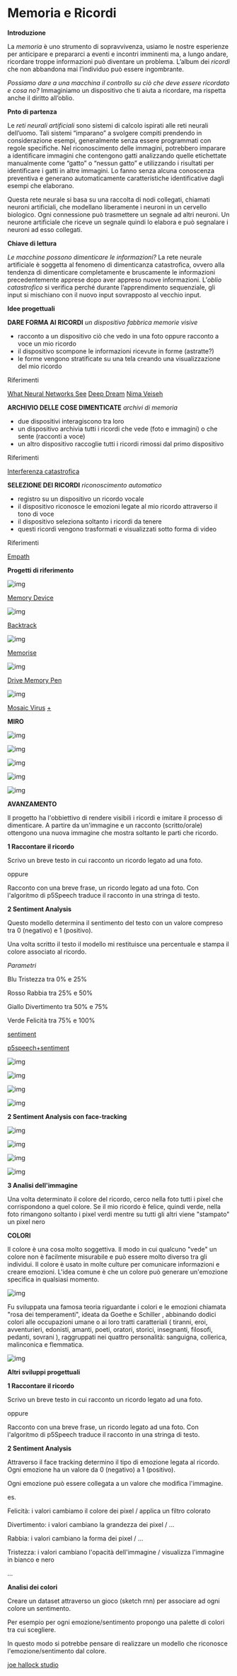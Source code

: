 # Memoria e Ricordi


**Introduzione**

La *memoria* è uno strumento di sopravvivenza, usiamo le nostre esperienze per anticipare e prepararci a eventi e incontri imminenti ma, a lungo andare, ricordare troppe informazioni può diventare un problema. L’album dei *ricordi* che non abbandona mai l’individuo può essere ingombrante.

*Possiamo dare a una macchina il controllo su ciò che deve essere ricordato e cosa no?*
Immaginiamo un dispositivo che ti aiuta a ricordare, ma rispetta anche il diritto all’oblio.


**Pnto di partenza**

Le *reti neurali artificiali* sono sistemi di calcolo ispirati alle reti neurali dell’uomo. Tali sistemi “imparano” a svolgere compiti prendendo in considerazione esempi, generalmente senza essere programmati con regole specifiche. Nel riconoscimento delle immagini, potrebbero imparare a identificare immagini che contengono gatti analizzando quelle etichettate manualmente come “gatto” o “nessun gatto” e utilizzando i risultati per identificare i gatti in altre immagini. Lo fanno senza alcuna conoscenza preventiva e generano automaticamente caratteristiche identificative dagli esempi che elaborano.

Questa rete neurale si basa su una raccolta di nodi collegati, chiamati neuroni artificiali, che modellano liberamente i neuroni in un cervello biologico. Ogni connessione può trasmettere un segnale ad altri neuroni. Un neurone artificiale che riceve un segnale quindi lo elabora e può segnalare i neuroni ad esso collegati.


**Chiave di lettura**

*Le macchine possono dimenticare le informazioni?*
La rete neurale artificiale è soggetta al fenomeno di dimenticanza catastrofica, ovvero alla tendenza di dimenticare completamente e bruscamente le informazioni precedentemente apprese dopo aver appreso nuove informazioni. L’*oblio catastrofico* si verifica perché durante l’apprendimento sequenziale, gli input si mischiano con il nuovo input sovrapposto al vecchio input.


**Idee progettuali**

**DARE FORMA AI RICORDI**
*un dispositivo fabbrica memorie visive*

* racconto a un dispositivo ciò che vedo in una foto oppure racconto a voce un mio ricordo
* il dispositivo scompone le informazioni ricevute in forme (astratte?)
* le forme vengono stratificate su una tela creando una visualizzazione del mio ricordo

Riferimenti

[What Neural Networks See](https://experiments.withgoogle.com/what-neural-nets-see)
[Deep Dream](https://hackernoon.com/what-neural-networks-teach-us-about-schizophrenia-ci3203zhx)
[Nima Veiseh](https://www.nimaveiseh.com/)

**ARCHIVIO DELLE COSE DIMENTICATE**
*archivi di memoria*

* due dispositivi interagiscono tra loro
* un dispositivo archivia tutti i ricordi che vede (foto e immagini) o che sente (racconti a voce)
* un altro dispositivo raccoglie tutti i ricordi rimossi dal primo dispositivo

Riferimenti

[Interferenza catastrofica](https://github.com/topics/catastrophic-forgetting)

**SELEZIONE DEI RICORDI**
*riconoscimento automatico* 

* registro su un dispositivo un ricordo vocale
* il dispositivo riconosce le emozioni legate al mio ricordo attraverso il tono di voce
* il dispositivo seleziona soltanto i ricordi da tenere
* questi ricordi vengono trasformati e visualizzati sotto forma di video

Riferimenti

[Empath](https://webempath.com/)



**Progetti di riferimento**

![img](https://github.com/angelicazanibellato/archive/blob/master/angelicazanibellato/Invisibile/img/memory.jpg)

[Memory Device](http://www.ishback.com/memory/index.html) 


![img](https://github.com/angelicazanibellato/archive/blob/master/angelicazanibellato/Invisibile/img/backt.PNG)

[Backtrack ](https://www.yankodesign.com/2015/03/11/share-the-noise-in-your-life/)


![img](https://github.com/angelicazanibellato/archive/blob/master/angelicazanibellato/Invisibile/img/ricordo.PNG)

[Memorise](https://www.yankodesign.com/2018/09/12/bring-clarity-to-foggy-memories/)


![img](https://github.com/angelicazanibellato/archive/blob/master/angelicazanibellato/Invisibile/img/pen.PNG)

[Drive Memory Pen](https://www.yankodesign.com/2010/08/03/pen-full-of-memories/)


![img](https://github.com/angelicazanibellato/archive/blob/master/angelicazanibellato/Invisibile/img/tulipani.PNG)

[Mosaic Virus](http://annaridler.com/mosaic-virus) [+](https://vimeo.com/287645190?utm_campaign=5370367&utm_source=affiliate&utm_channel=affiliate&cjevent=50402b4a8f7d11ea83b400410a18050e/)


**MIRO**

![img](https://github.com/angelicazanibellato/archive/blob/master/angelicazanibellato/Invisibile/img/avanzamento1.PNG)


![img](https://github.com/angelicazanibellato/archive/blob/master/angelicazanibellato/Invisibile/img/avanzammento2.PNG)


![img](https://github.com/angelicazanibellato/archive/blob/master/angelicazanibellato/Invisibile/img/avanzamento3.PNG)


![img](https://github.com/angelicazanibellato/archive/blob/master/angelicazanibellato/Invisibile/img/avanzamento4.PNG)


![img](https://github.com/angelicazanibellato/archive/blob/master/angelicazanibellato/Invisibile/img/idee%20progettuali.PNG)



**AVANZAMENTO**


Il progetto ha l'obbiettivo di rendere visibili i ricordi e imitare il processo di dimenticare.
A partire da un'immagine e un racconto (scritto/orale) ottengono una nuova immagine che mostra soltanto le parti che ricordo.



**1 Raccontare il ricordo**

Scrivo un breve testo in cui racconto un ricordo legato ad una foto.

oppure

Racconto con una breve frase, un ricordo legato ad una foto. Con l'algoritmo di p5Speech traduce il racconto in una stringa di testo.


**2 Sentiment Analysis**

Questo modello determina il sentimento del testo con un valore compreso tra 0 (negativo) e 1 (positivo).

Una volta scritto il testo il modello mi restituisce una percentuale  e stampa il colore associato al ricordo.



*Parametri*

Blu         Tristezza tra 0% e 25%

Rosso    Rabbia tra 25% e 50%

Giallo     Divertimento tra 50% e 75%

Verde     Felicità tra 75% e 100%

[sentiment](https://editor.p5js.org/angelicazanibellato/present/XH4ezvn7R)

[p5speech+sentiment](https://editor.p5js.org/angelicazanibellato/present/bKE0ye1F4)


![img](https://github.com/angelicazanibellato/archive/blob/master/angelicazanibellato/Invisibile/img/blu.PNG)

![img](https://github.com/angelicazanibellato/archive/blob/master/angelicazanibellato/Invisibile/img/giallo.PNG)

![img](https://github.com/angelicazanibellato/archive/blob/master/angelicazanibellato/Invisibile/img/verde.PNG)

![img](https://github.com/angelicazanibellato/archive/blob/master/angelicazanibellato/Invisibile/img/rosso.PNG)

**2 Sentiment Analysis con face-tracking**

![img](https://github.com/angelicazanibellato/archive/blob/master/angelicazanibellato/Invisibile/img/sad.PNG)

![img](https://github.com/angelicazanibellato/archive/blob/master/angelicazanibellato/Invisibile/img/excitement.PNG)

![img](https://github.com/angelicazanibellato/archive/blob/master/angelicazanibellato/Invisibile/img/happy.PNG)

![img](https://github.com/angelicazanibellato/archive/blob/master/angelicazanibellato/Invisibile/img/angry.PNG)


**3 Analisi dell'immagine**

Una volta determinato il colore del ricordo, cerco nella foto tutti i pixel che corrispondono a quel colore.
Se il mio ricordo è felice, quindi verde, nella foto rimangono soltanto i pixel verdi mentre su tutti gli altri viene "stampato" un pixel nero


**COLORI**

Il colore è una cosa molto soggettiva. Il modo in cui qualcuno "vede" un colore non è facilmente misurabile e può essere molto diverso tra gli individui. Il colore è usato in molte culture per comunicare informazioni e creare emozioni. L'idea comune è che un colore può generare un'emozione specifica in qualsiasi momento.

![img](https://github.com/angelicazanibellato/archive/blob/master/angelicazanibellato/Invisibile/img/colori.PNG)

Fu sviluppata una famosa teoria riguardante i colori e le emozioni chiamata "rosa dei temperamenti", ideata da Goethe e Schiller , abbinando dodici colori alle occupazioni umane o ai loro tratti caratteriali ( tiranni, eroi, avventurieri, edonisti, amanti, poeti, oratori, storici, insegnanti, filosofi, pedanti, sovrani ), raggruppati nei quattro personalità: sanguigna, collerica, malinconica e flemmatica.

![img](https://github.com/angelicazanibellato/archive/blob/master/angelicazanibellato/Invisibile/img/rosa%20temperamenti.PNG)


**Altri sviluppi progettuali**

**1 Raccontare il ricordo**

Scrivo un breve testo in cui racconto un ricordo legato ad una foto.

oppure

Racconto con una breve frase, un ricordo legato ad una foto. Con l'algoritmo di p5Speech traduce il racconto in una stringa di testo.



**2 Sentiment Analysis**

Attraverso il face tracking determino il tipo di emozione legata al ricordo. Ogni emozione ha un valore da 0 (negativo) a 1 (positivo).

Ogni emozione può essere collegata a un valore che modifica l'immagine.


es.


Felicità: i valori cambiamo il colore dei pixel  / applica un filtro colorato

Divertimento: i valori cambiano la grandezza dei pixel / ...

Rabbia: i valori cambiano la forma dei pixel / ...

Tristezza: i valori cambiano l'opacità dell'immagine / visualizza l'immagine in bianco e nero

...




**Analisi dei colori**

Creare un dataset attraverso un gioco (sketch rnn) per associare ad ogni colore un sentimento.

Per esempio per ogni emozione/sentimento propongo una palette di colori tra cui scegliere.

In questo modo si potrebbe pensare di realizzare un modello che riconosce l'emozione/sentimento dal colore.

[joe hallock studio](http://www.joehallock.com/edu/COM498/index.html)
